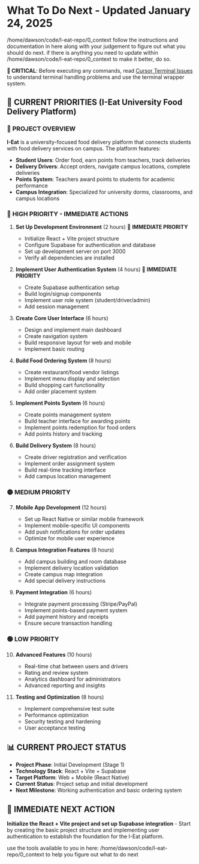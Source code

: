 # What To Do Next - Updated January 24, 2025
/home/dawson/code/I-eat-repo/0_context follow the instructions and documentation in here along with your judgement to figure out what you should do next. if there is anything you need to update within /home/dawson/code/I-eat-repo/0_context to make it better, do so.

**🔧 CRITICAL**: Before executing any commands, read [Cursor Terminal Issues](../trickle_down_0_universal/0_instruction_docs/cursor_terminal_issues.md) to understand terminal handling problems and use the terminal wrapper system. 

## 🎯 **CURRENT PRIORITIES** (I-Eat University Food Delivery Platform)

### 🚀 **PROJECT OVERVIEW**
**I-Eat** is a university-focused food delivery platform that connects students with food delivery services on campus. The platform features:
- **Student Users**: Order food, earn points from teachers, track deliveries
- **Delivery Drivers**: Accept orders, navigate campus locations, complete deliveries
- **Points System**: Teachers award points to students for academic performance
- **Campus Integration**: Specialized for university dorms, classrooms, and campus locations

### 🔴 **HIGH PRIORITY - IMMEDIATE ACTIONS**

1. **Set Up Development Environment** (2 hours) 🎯 **IMMEDIATE PRIORITY**
   - Initialize React + Vite project structure
   - Configure Supabase for authentication and database
   - Set up development server on port 3000
   - Verify all dependencies are installed

2. **Implement User Authentication System** (4 hours) 🎯 **IMMEDIATE PRIORITY**
   - Create Supabase authentication setup
   - Build login/signup components
   - Implement user role system (student/driver/admin)
   - Add session management

3. **Create Core User Interface** (6 hours)
   - Design and implement main dashboard
   - Create navigation system
   - Build responsive layout for web and mobile
   - Implement basic routing

4. **Build Food Ordering System** (8 hours)
   - Create restaurant/food vendor listings
   - Implement menu display and selection
   - Build shopping cart functionality
   - Add order placement system

5. **Implement Points System** (6 hours)
   - Create points management system
   - Build teacher interface for awarding points
   - Implement points redemption for food orders
   - Add points history and tracking

6. **Build Delivery System** (8 hours)
   - Create driver registration and verification
   - Implement order assignment system
   - Build real-time tracking interface
   - Add campus location management

### 🟡 **MEDIUM PRIORITY**

7. **Mobile App Development** (12 hours)
   - Set up React Native or similar mobile framework
   - Implement mobile-specific UI components
   - Add push notifications for order updates
   - Optimize for mobile user experience

8. **Campus Integration Features** (8 hours)
   - Add campus building and room database
   - Implement delivery location validation
   - Create campus map integration
   - Add special delivery instructions

9. **Payment Integration** (6 hours)
   - Integrate payment processing (Stripe/PayPal)
   - Implement points-based payment system
   - Add payment history and receipts
   - Ensure secure transaction handling

### 🟢 **LOW PRIORITY**

10. **Advanced Features** (10 hours)
    - Real-time chat between users and drivers
    - Rating and review system
    - Analytics dashboard for administrators
    - Advanced reporting and insights

11. **Testing and Optimization** (8 hours)
    - Implement comprehensive test suite
    - Performance optimization
    - Security testing and hardening
    - User acceptance testing

## 📊 **CURRENT PROJECT STATUS**

- **Project Phase**: Initial Development (Stage 1)
- **Technology Stack**: React + Vite + Supabase
- **Target Platform**: Web + Mobile (React Native)
- **Current Status**: Project setup and initial development
- **Next Milestone**: Working authentication and basic ordering system

## 🚀 **IMMEDIATE NEXT ACTION**

**Initialize the React + Vite project and set up Supabase integration** - Start by creating the basic project structure and implementing user authentication to establish the foundation for the I-Eat platform.

use the tools available to you in here: /home/dawson/code/I-eat-repo/0_context to help you figure out what to do next


